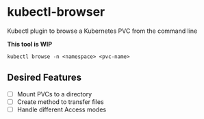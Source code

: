 # kubectl-browser
Kubectl plugin to browse a Kubernetes PVC from the command line

**This tool is WIP**
```
kubectl browse -n <namespace> <pvc-name>
```

## Desired Features
- [ ] Mount PVCs to a directory
- [ ] Create method to transfer files
- [ ] Handle different Access modes
